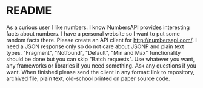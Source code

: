 # README

As a curious user I like numbers. I know NumbersAPI provides interesting facts about numbers. I have a personal website so I want to put some random facts there. Please create an API client for http://numbersapi.com/. I need a JSON response only so do not care about JSONP and plain text types. "Fragment", "Notfound", "Default", "Min and Max" functionality should be done but you can skip "Batch requests". Use whatever you want, any frameworks or libraries if you need something. Ask any questions if you want. When finished please send the client in any format: link to repository, archived file, plain text, old-school printed on paper source code.